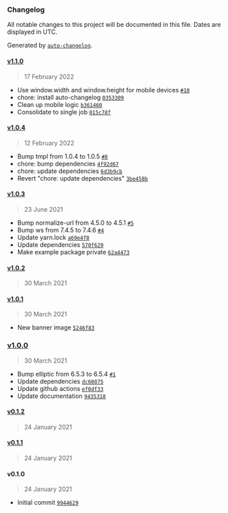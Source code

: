 ### Changelog

All notable changes to this project will be documented in this file. Dates are displayed in UTC.

Generated by [`auto-changelog`](https://github.com/CookPete/auto-changelog).

#### [v1.1.0](https://github.com/upsect/recoil/compare/v1.0.4...v1.1.0)

> 17 February 2022

- Use window.width and window.height for mobile devices [`#10`](https://github.com/upsect/recoil/pull/10)
- chore: install auto-changelog [`0353309`](https://github.com/upsect/recoil/commit/0353309f290dfd14ddd535d6d106bb71a27074b1)
- Clean up mobile logic [`b361460`](https://github.com/upsect/recoil/commit/b361460597de5d09ea1a01b0b7bfac04e0fa84c2)
- Consolidate to single job [`015c78f`](https://github.com/upsect/recoil/commit/015c78f05e700fc53d0d3ec42261987986c1d659)

#### [v1.0.4](https://github.com/upsect/recoil/compare/v1.0.3...v1.0.4)

> 12 February 2022

- Bump tmpl from 1.0.4 to 1.0.5 [`#8`](https://github.com/upsect/recoil/pull/8)
- chore: bump dependencies [`4f92d67`](https://github.com/upsect/recoil/commit/4f92d67e353b7a481c1571e0f190fb49024f4370)
- chore: update dependencies [`6d3b9cb`](https://github.com/upsect/recoil/commit/6d3b9cb8aa68ffab617fa773e61b45cbe88cf5f0)
- Revert "chore: update dependencies" [`3be458b`](https://github.com/upsect/recoil/commit/3be458b4320b3136bce52bea5883ac07c8c21581)

#### [v1.0.3](https://github.com/upsect/recoil/compare/v1.0.2...v1.0.3)

> 23 June 2021

- Bump normalize-url from 4.5.0 to 4.5.1 [`#5`](https://github.com/upsect/recoil/pull/5)
- Bump ws from 7.4.5 to 7.4.6 [`#4`](https://github.com/upsect/recoil/pull/4)
- Update yarn.lock [`a69e4f8`](https://github.com/upsect/recoil/commit/a69e4f8de4bf500a43a2f42fe8ce5dfd8e6db0e0)
- Update dependencies [`570f629`](https://github.com/upsect/recoil/commit/570f62930cb255bffcdc6dde970042f10cea5337)
- Make example package private [`62a4473`](https://github.com/upsect/recoil/commit/62a447353680b312c986e01a58ccc5c8ba786c6f)

#### [v1.0.2](https://github.com/upsect/recoil/compare/v1.0.1...v1.0.2)

> 30 March 2021

#### [v1.0.1](https://github.com/upsect/recoil/compare/v1.0.0...v1.0.1)

> 30 March 2021

- New banner image [`5246f83`](https://github.com/upsect/recoil/commit/5246f836a4ef1106d5a02f0de9396c9bf67b6677)

### [v1.0.0](https://github.com/upsect/recoil/compare/v0.1.2...v1.0.0)

> 30 March 2021

- Bump elliptic from 6.5.3 to 6.5.4 [`#1`](https://github.com/upsect/recoil/pull/1)
- Update dependencies [`dc60875`](https://github.com/upsect/recoil/commit/dc60875a8eb2c164f76ae27f30fa31fe2f5dfa1d)
- Update github actions [`ef0df33`](https://github.com/upsect/recoil/commit/ef0df335172285453bcdf51c1c8ac5c5497acc01)
- Update documentation [`9435318`](https://github.com/upsect/recoil/commit/9435318ad78f01662ae7509633d41125bb29021b)

#### [v0.1.2](https://github.com/upsect/recoil/compare/v0.1.1...v0.1.2)

> 24 January 2021

#### [v0.1.1](https://github.com/upsect/recoil/compare/v0.1.0...v0.1.1)

> 24 January 2021

#### v0.1.0

> 24 January 2021

- Initial commit [`9944629`](https://github.com/upsect/recoil/commit/9944629bcc1ef2039c2740ee7638a387830a9eba)
